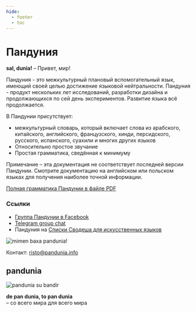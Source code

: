 ```yaml
---
hide:
  - footer
  - toc
---
```


# Пандуния

**sal, dunia!**
– Привет, мир!

Пандуния - это межкультурный плановый вспомогательный язык, имеющий своей целью достижение языковой нейтральности. Пандуния - продукт нескольких лет исследований, разработки дизайна и продолжающихся по сей день экспериментов. Развитие языка всё продолжается.

В Пандунии присутствует:

- межкультурный словарь, который включает слова из арабского, китайского, английского, французского, хинди, персидского, русского, испанского, суахили и многих других языков
- Относительно простое звучание
- Простая грамматика, сведённая к минимуму

Примечание – эта документация не соответствует последней версии Пандунии. Смотрите документацию на английском или польском языках для получения наиболее точной информации.


[Полная грамматика Пандунии в файле PDF](pan.pdf)

### Ссылки

- [Группа Пандунии в Facebook](http://www.facebook.com/groups/pandunia)
- [Telegram group chat](https://t.me/pandunia_grupe)
- Пандуния на [Списки Сводеша для искусственных языков](https://ru.wiktionary.org/wiki/%D0%9F%D1%80%D0%B8%D0%BB%D0%BE%D0%B6%D0%B5%D0%BD%D0%B8%D0%B5:%D0%A1%D0%BF%D0%B8%D1%81%D0%BA%D0%B8_%D0%A1%D0%B2%D0%BE%D0%B4%D0%B5%D1%88%D0%B0_%D0%B4%D0%BB%D1%8F_%D0%B8%D1%81%D0%BA%D1%83%D1%81%D1%81%D1%82%D0%B2%D0%B5%D0%BD%D0%BD%D1%8B%D1%85_%D1%8F%D0%B7%D1%8B%D0%BA%D0%BE%D0%B2)

![](http://www.pandunia.info/grafe/mome_loga_pandunia.png "mimen baxa pandunia!")


Контакт: [risto@pandunia.info](mailto:risto@pandunia.info)


## pandunia

![](http://www.pandunia.info/bandir/bandir.png "pandunia su bandir")

**de pan dunia, to pan dunia**  
– со всего мира для всего мира
